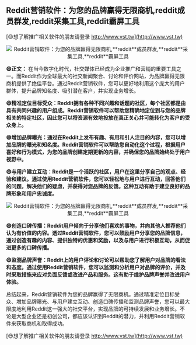 ## **Reddit营销软件：为您的品牌赢得无限商机,**reddit**成员群发,**reddit**采集工具,**reddit**霸屏工具**

[😍想了解推广相关软件的朋友请登录 http://www.vst.tw](http://www.vst.tw)

 <center><img src="https://vst.tw/MP4/tuiguang/png/0.png" alt="Reddit营销软件：为您的品牌赢得无限商机,**reddit**成员群发,**reddit**采集工具,**reddit**霸屏工具"></center>

**😄正文：**
在当今数字化时代，社交媒体已经成为企业推广和营销的重要工具之一。而Reddit作为全球最大的社交新闻聚合、讨论和评价网站，为品牌赢得无限商机提供了绝佳平台。通过Reddit营销软件，您可以更好地利用这个庞大的用户群体，提升品牌知名度、吸引潜在客户，并实现业务增长。

**😄精准定位目标受众：Reddit拥有各种不同兴趣和话题的社区，每个社区都是由具有共同兴趣的用户组成。Reddit营销软件可以帮助您精确地定位到与您的品牌相关的特定社区，因此您可以将资源有效地投放在真正关心并可能转化为客户的受众身上。**

**😄增加品牌曝光：通过在Reddit上发布有趣、有用和引人注目的内容，您可以增加品牌的曝光和知名度。Reddit营销软件可以帮助您自动化这个过程，根据用户喜好和行为模式，为您的品牌创建定期更新的内容，并确保您的品牌始终处于用户视野中。**

**😄与用户建立互动：Reddit是一个活跃的社区，用户在这里分享自己的观点、经验和建议。通过使用Reddit营销软件，您可以轻松地与用户进行互动，回答他们的问题，解决他们的疑虑，并获得对您品牌的反馈。这种互动有助于建立良好的品牌形象和用户忠诚度。**

 <center><img src="https://vst.tw/MP4/tuiguang/png/0.png" alt="Reddit营销软件：为您的品牌赢得无限商机,**reddit**成员群发,**reddit**采集工具,**reddit**霸屏工具"></center>

**😄创造口碑传播：Reddit用户倾向于分享他们喜欢的事物，并向其他人推荐他们认为有价值的内容。透过Reddit营销软件，您可以鼓励用户分享您的品牌信息，通过创造有趣的内容、提供独特的优惠和奖励，以及与用户进行积极互动，从而促进更多的口碑传播。**

**😄监测品牌声誉：Reddit上的用户评论和讨论可以帮助您了解用户对品牌的看法和态度。通过使用Reddit营销软件，您可以监测和分析用户对品牌的评价，并及时采取措施来应对负面反馈或改进产品和服务。这有助于维护品牌声誉并改进用户体验。**

总结起来，Reddit营销软件为您的品牌赢得了无限商机。通过精准定位目标受众、增加品牌曝光、与用户建立互动、创造口碑传播和监测品牌声誉，您可以最大限度地利用Reddit这一强大的社交平台，实现品牌的可持续发展和业务增长。不论是大型企业还是初创公司，都应该认识到Reddit的潜力，并利用Reddit营销软件来获取商机和取得成功。

[😍想了解推广相关软件的朋友请登录 http://www.vst.tw](http://www.vst.tw)



